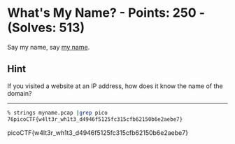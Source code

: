 # What's My Name? - Points: 250 - (Solves: 513)

Say my name, say [my name][1].

[1]: https://2018shell2.picoctf.com/static/576d25e6f8ed096557e7a11fb3cec56b/myname.pcap

## Hint

If you visited a website at an IP address, how does it know the name of the domain?

---

```sh
% strings myname.pcap |grep pico
76picoCTF{w4lt3r_wh1t3_d4946f5125fc315cfb62150b6e2aebe7}
```

picoCTF{w4lt3r_wh1t3_d4946f5125fc315cfb62150b6e2aebe7}
